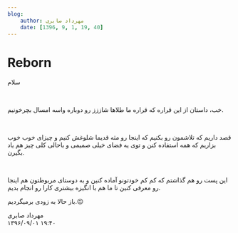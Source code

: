 ```yaml
---
blog:
    author: مهرداد صابری
    date: [1396, 9, 1, 19, 40]
---
```

# Reborn

<div class="cnt">
<p>سلام</p>

<p><br/></p>

<p>خب، داستان از این قراره که قراره ما طلاها شاززز رو دوباره واسه امسال بچرخونیم.</p>

<p><br/></p>

<p>قصد داریم که تلاشمون رو بکنیم که اینجا رو مثه قدیما شلوغش کنیم و چیزای خوب خوب بزاریم که همه استفاده کنن و توی یه فضای خیلی صمیمی و باحالی کلی چیز هم یاد بگیرن.</p>

<p><br/></p>

<p>این پست رو هم گذاشتم که کم کم خودتونو آماده کنین و به دوستای مربوطتون هم اینجا رو معرفی کنین تا ما هم با انگیزه بیشتری کارا رو انجام بدیم.</p>

<p>باز حالا به زودی برمیگردیم.😉<br/></p>
</div>

<div class="blog-info">
    <div class="blog-author">مهرداد صابری</div>
    <div class="blog-date">۱۳۹۶/۰۹/۰۱ ۱۹:۴۰</div>
</div>

